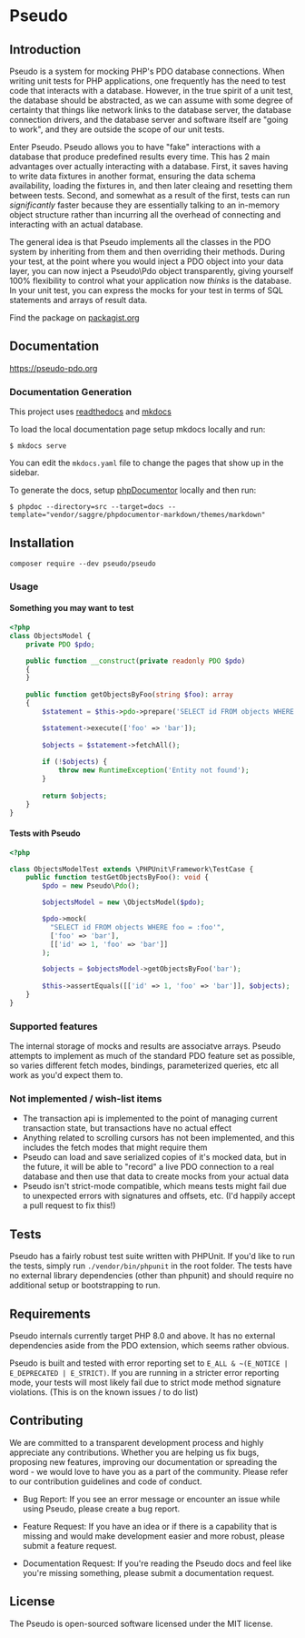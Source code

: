 # Pseudo

## Introduction

Pseudo is a system for mocking PHP's PDO database connections. When writing unit tests for PHP applications, one
frequently has the need to test code that interacts with a database. However, in the true spirit of a unit test, the
database should be abstracted, as we can assume with some degree of certainty that things like network links to the
database server, the database connection drivers, and the database server and software itself are "going to work", and
they are outside the scope of our unit tests.

Enter Pseudo. Pseudo allows you to have "fake" interactions with a database that produce predefined results every time.
This has 2 main advantages over actually interacting with a database. First, it saves having to write data fixtures in
another format, ensuring the data schema availability, loading the fixtures in, and then later cleaing and resetting
them between tests. Second, and somewhat as a result of the first, tests can run *significantly* faster because they are
essentially talking to an in-memory object structure rather than incurring all the overhead of connecting and
interacting with an actual database.

The general idea is that Pseudo implements all the classes in the PDO system by inheriting from them and then
overriding their methods. During your test, at the point where you would inject a PDO object into your data layer, you
can now inject a Pseudo\Pdo object transparently, giving yourself 100% flexibility to control what your application now
*thinks* is the database. In your unit test, you can express the mocks for your test in terms of SQL statements and
arrays of result data.

Find the package on [packagist.org](https://packagist.org/packages/pseudo/pseudo)

## Documentation

https://pseudo-pdo.org

### Documentation Generation

This project uses [readthedocs](https://readthedocs.io) and [mkdocs](https://mkdocs.org)

To load the local documentation page setup mkdocs locally and run:
```shell
$ mkdocs serve
```

You can edit the `mkdocs.yaml` file to change the pages that show up in the sidebar.

To generate the docs, setup [phpDocumentor](https://phpdoc.org/) locally and then run:

```shell
$ phpdoc --directory=src --target=docs --template="vendor/saggre/phpdocumentor-markdown/themes/markdown"
```

## Installation

```
composer require --dev pseudo/pseudo
```

### Usage

#### Something you may want to test

```php
<?php
class ObjectsModel {
    private PDO $pdo;

    public function __construct(private readonly PDO $pdo)
    {
    }
    
    public function getObjectsByFoo(string $foo): array
    {
        $statement = $this->pdo->prepare('SELECT id FROM objects WHERE foo = :foo');

        $statement->execute(['foo' => 'bar']);
        
        $objects = $statement->fetchAll();
        
        if (!$objects) {
            throw new RuntimeException('Entity not found');
        }
        
        return $objects;
    }
}
```

#### Tests with Pseudo

```php
<?php

class ObjectsModelTest extends \PHPUnit\Framework\TestCase {
    public function testGetObjectsByFoo(): void {
        $pdo = new Pseudo\Pdo();

        $objectsModel = new \ObjectsModel($pdo);

        $pdo->mock(
          "SELECT id FROM objects WHERE foo = :foo'", 
          ['foo' => 'bar'],
          [['id' => 1, 'foo' => 'bar']]
        );

        $objects = $objectsModel->getObjectsByFoo('bar');
        
        $this->assertEquals([['id' => 1, 'foo' => 'bar']], $objects);
    }
}
```

### Supported features

The internal storage of mocks and results are associatve arrays. Pseudo attempts to implement as much of the standard
PDO feature set as possible, so varies different fetch modes, bindings, parameterized queries, etc all work as you'd
expect them to.

### Not implemented / wish-list items

* The transaction api is implemented to the point of managing current transaction state, but transactions have no actual
  effect
* Anything related to scrolling cursors has not been implemented, and this includes the fetch modes that might require
  them
* Pseudo can load and save serialized copies of it's mocked data, but in the future, it will be able to "record" a live
  PDO connection to a real database and then use that data to create mocks from your actual data
* Pseudo isn't strict-mode compatible, which means tests might fail due to unexpected errors with signatures and
  offsets, etc. (I'd happily accept a pull request to fix this!)

## Tests

Pseudo has a fairly robust test suite written with PHPUnit. If you'd like to run the tests, simply run
`./vendor/bin/phpunit` in the root folder. The tests have no external library dependencies (other than phpunit) and
should require no additional setup or bootstrapping to run.

## Requirements

Pseudo internals currently target PHP 8.0 and above. It has no external dependencies aside from the PDO extension,
which seems rather obvious.

Pseudo is built and tested with error reporting set to ```E_ALL & ~(E_NOTICE | E_DEPRECATED | E_STRICT)```. If you are
running in a stricter error reporting mode, your tests will most likely fail due to strict mode method signature
violations. (This is on the known issues / to do list)

## Contributing

We are committed to a transparent development process and highly appreciate any contributions. Whether you are helping
us fix bugs, proposing new features, improving our documentation or spreading the word - we would love to have you as a
part of the community. Please refer to our contribution guidelines and code of conduct.

- Bug Report: If you see an error message or encounter an issue while using Pseudo, please create a bug report.

- Feature Request: If you have an idea or if there is a capability that is missing and would make development easier and
  more robust, please submit a feature request.

- Documentation Request: If you're reading the Pseudo docs and feel like you're missing something, please submit a
  documentation request.

## License

The Pseudo is open-sourced software licensed under the MIT license.
